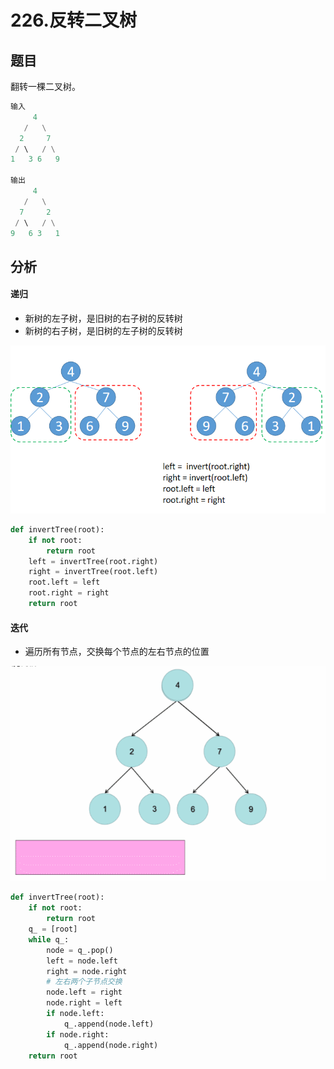 # 226.反转二叉树
## 题目
翻转一棵二叉树。
```python
输入
     4
   /   \
  2     7
 / \   / \
1   3 6   9

输出
     4
   /   \
  7     2
 / \   / \
9   6 3   1
```

## 分析
#### 递归
* 新树的左子树，是旧树的右子树的反转树
* 新树的右子树，是旧树的左子树的反转树

![](../pic/leetcode_tree/226_1.png)
```python
def invertTree(root):
    if not root:
        return root
    left = invertTree(root.right)
    right = invertTree(root.left)
    root.left = left
    root.right = right
    return root
```

#### 迭代
* 遍历所有节点，交换每个节点的左右节点的位置

![](../pic/leetcode_tree/226_1.gif)

```python
def invertTree(root):
    if not root:
        return root
    q_ = [root]
    while q_:
        node = q_.pop()
        left = node.left
        right = node.right
        # 左右两个子节点交换
        node.left = right
        node.right = left
        if node.left:
            q_.append(node.left)
        if node.right:
            q_.append(node.right)
    return root
```
